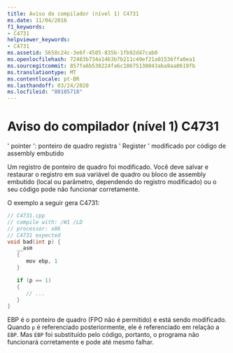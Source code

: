 ```yaml
---
title: Aviso do compilador (nível 1) C4731
ms.date: 11/04/2016
f1_keywords:
- C4731
helpviewer_keywords:
- C4731
ms.assetid: 5658c24c-3e6f-4505-835b-1fb92d47cab0
ms.openlocfilehash: 72483b734a1463b7b211c49ef21a01536ffa0ea1
ms.sourcegitcommit: 857fa6b530224fa6c18675138043aba9aa0619fb
ms.translationtype: MT
ms.contentlocale: pt-BR
ms.lasthandoff: 03/24/2020
ms.locfileid: "80185718"
---
```

# <a name="compiler-warning-level-1-c4731"></a>Aviso do compilador (nível 1) C4731

' pointer ': ponteiro de quadro registra ' Register ' modificado por código de assembly embutido

Um registro de ponteiro de quadro foi modificado. Você deve salvar e restaurar o registro em sua variável de quadro ou bloco de assembly embutido (local ou parâmetro, dependendo do registro modificado) ou o seu código pode não funcionar corretamente.

O exemplo a seguir gera C4731:

```cpp
// C4731.cpp
// compile with: /W1 /LD
// processor: x86
// C4731 expected
void bad(int p) {
   __asm
   {
      mov ebp, 1
   }

   if (p == 1)
   {
      // ...
   }
}
```

EBP é o ponteiro de quadro (FPO não é permitido) e está sendo modificado. Quando `p` é referenciado posteriormente, ele é referenciado em relação a `EBP`. Mas `EBP` foi substituído pelo código, portanto, o programa não funcionará corretamente e pode até mesmo falhar.
